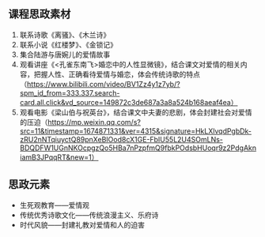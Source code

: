 ## 课程思政素材

1. 联系诗歌《离骚》、《木兰诗》
2. 联系小说《红楼梦》、《金锁记》
3. 集合陆游与唐婉儿的爱情故事
4. 观看讲座《<孔雀东南飞>婚恋中的人性显微镜》，结合课文对爱情的相关内容，把握人性、正确看待爱情与婚恋，体会传统诗歌的特点（https://www.bilibili.com/video/BV1Zz4y1z7yb/?spm_id_from=333.337.search-card.all.click&vd_source=149872c3de687a3a8a524b168aeaf4ea）
5. 观看电影《梁山伯与祝英台》，结合课文中夫妻的悲剧，体会封建社会对爱情的压迫（https://mp.weixin.qq.com/s?src=11&timestamp=1674871331&ver=4315&signature=HkLXlvqdPgbDk-zRU2nNTqiuyctQ89pnXeBIOod8cX1GE-FbIU55L2U4SOmLNs-BDQDFW1UGnNKOcpgzQo5HBa7nPzpfmQ9fbkPOdsbHUoqr9z2PdgAkniamB3JPqqRT&new=1）

## 思政元素

- 生死观教育——爱情观
- 传统优秀诗歌文化——传统浪漫主义、乐府诗
- 时代风貌——封建礼教对爱情和人的迫害
